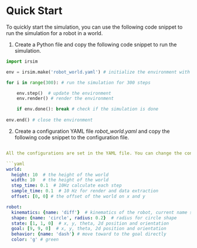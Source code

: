 Quick Start
===============

To quickly start the simulation, you can use the following code snippet to run the simulation for a robot in a world.

1. Create a Python file and copy the following code snippet to run the simulation.

```python
import irsim

env = irsim.make('robot_world.yaml') # initialize the environment with the configuration file

for i in range(300): # run the simulation for 300 steps

    env.step()  # update the environment
    env.render() # render the environment

    if env.done(): break # check if the simulation is done
        
env.end() # close the environment
```

2. Create a configuration YAML file *robot_world.yaml* and copy the following code snippet to the configuration file.

```yaml

All the configurations are set in the YAML file. You can change the configurations in the YAML file to customize the simulation. The following is an example of the configuration file *robot_world.yaml*.

```yaml
world:
  height: 10  # the height of the world
  width: 10   # the height of the world
  step_time: 0.1  # 10Hz calculate each step
  sample_time: 0.1  # 10 Hz for render and data extraction 
  offset: [0, 0] # the offset of the world on x and y 

robot:
  kinematics: {name: 'diff'}  # kinematics of the robot, current name should be one of omni, diff, acker. If not set, this object will be static
  shape: {name: 'circle', radius: 0.2}  # radius for circle shape
  state: [1, 1, 0]  # x, y, theta, 2d position and orientation
  goal: [9, 9, 0]  # x, y, theta, 2d position and orientation
  behavior: {name: 'dash'} # move toward to the goal directly 
  color: 'g' # green
```